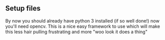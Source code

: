 ## Setup files

By now you should already have python 3 installed (if so well done!) now you'll need opencv. This is a nice easy framework to use which will make this less hair pulling frustrating and more "woo look it does a thing"
